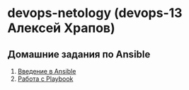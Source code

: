 # devops-netology (devops-13 Алексей Храпов)
## Домашние задания по Ansible
1. [Введение в Ansible](./08-ansible-01-base/README.md)
2. [Работа с Playbook](./08-ansible-02-playbook/README.md)